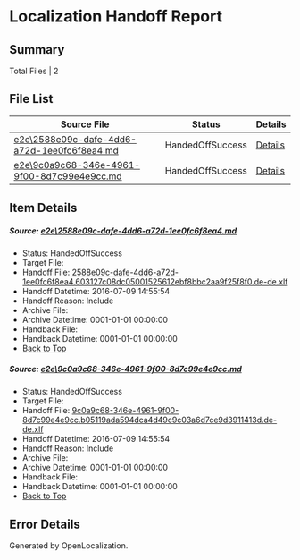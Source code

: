 # <a name='report-top'></a> Localization Handoff Report

## Summary
 Total Files | 2

## File List
 Source File | Status | Details 
 ----------- | ------ | ------- 
 [e2e\2588e09c-dafe-4dd6-a72d-1ee0fc6f8ea4.md](https://github.com/OpenLocalizationTestOrg/oltest/blob/0cd3d505e7a5a3ff4f74fe459160b85e6d3bfce5/e2e/2588e09c-dafe-4dd6-a72d-1ee0fc6f8ea4.md) | HandedOffSuccess | [Details](#ce2125ec3a6d2dc80a4b6aa5a8972aaa18cc6dcf1)
 [e2e\9c0a9c68-346e-4961-9f00-8d7c99e4e9cc.md](https://github.com/OpenLocalizationTestOrg/oltest/blob/0cd3d505e7a5a3ff4f74fe459160b85e6d3bfce5/e2e/9c0a9c68-346e-4961-9f00-8d7c99e4e9cc.md) | HandedOffSuccess | [Details](#55c93dd4d9b05d474445f2d9ab41ab30fccb30df2)

## Item Details
##### <a name='ce2125ec3a6d2dc80a4b6aa5a8972aaa18cc6dcf1'></a> Source: [e2e\2588e09c-dafe-4dd6-a72d-1ee0fc6f8ea4.md](https://github.com/OpenLocalizationTestOrg/oltest/blob/0cd3d505e7a5a3ff4f74fe459160b85e6d3bfce5/e2e/2588e09c-dafe-4dd6-a72d-1ee0fc6f8ea4.md)
* Status: HandedOffSuccess
* Target File: 
* Handoff File: [2588e09c-dafe-4dd6-a72d-1ee0fc6f8ea4.603127c08dc05001525612ebf8bbc2aa9f25f8f0.de-de.xlf](https://github.com/OpenLocalizationTestOrg/olhandoff-e2e/blob/d0c1d894dfacceb197fba07a4f718954c1c3351b/ol-handoff/OpenLocalizationTestOrg/oltest-dede-fly/ci/ht/2588e09c-dafe-4dd6-a72d-1ee0fc6f8ea4.603127c08dc05001525612ebf8bbc2aa9f25f8f0.de-de.xlf)
* Handoff Datetime: 2016-07-09 14:55:54
* Handoff Reason: Include
* Archive File: 
* Archive Datetime: 0001-01-01 00:00:00
* Handback File: 
* Handback Datetime: 0001-01-01 00:00:00
* [Back to Top](#report-top)

##### <a name='55c93dd4d9b05d474445f2d9ab41ab30fccb30df2'></a> Source: [e2e\9c0a9c68-346e-4961-9f00-8d7c99e4e9cc.md](https://github.com/OpenLocalizationTestOrg/oltest/blob/0cd3d505e7a5a3ff4f74fe459160b85e6d3bfce5/e2e/9c0a9c68-346e-4961-9f00-8d7c99e4e9cc.md)
* Status: HandedOffSuccess
* Target File: 
* Handoff File: [9c0a9c68-346e-4961-9f00-8d7c99e4e9cc.b05119ada594dca4d49c9c03a6d7ce9d3911413d.de-de.xlf](https://github.com/OpenLocalizationTestOrg/olhandoff-e2e/blob/d0c1d894dfacceb197fba07a4f718954c1c3351b/ol-handoff/OpenLocalizationTestOrg/oltest-dede-fly/ci/ht/9c0a9c68-346e-4961-9f00-8d7c99e4e9cc.b05119ada594dca4d49c9c03a6d7ce9d3911413d.de-de.xlf)
* Handoff Datetime: 2016-07-09 14:55:54
* Handoff Reason: Include
* Archive File: 
* Archive Datetime: 0001-01-01 00:00:00
* Handback File: 
* Handback Datetime: 0001-01-01 00:00:00
* [Back to Top](#report-top)


## Error Details

Generated by OpenLocalization.

